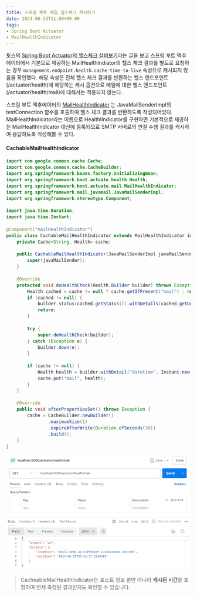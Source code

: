 ```yaml
---
title: 스프링 부트 메일 헬스체크 캐시하기
date: 2024-06-23T11:00+09:00
tags:
- Spring Boot Actuator
- MailHealthIndicator
---
```


토스의 [Spring Boot Actuator의 헬스체크 살펴보기](https://toss.tech/article/how-to-work-health-check-in-spring-boot-actuator)라는 글을 보고 스프링 부트 액추에이터에서 기본으로 제공하는 MailHealthIndiator의 헬스 체크 결과를 별도로 요청하는 경우 `management.endpoint.health.cache-time-to-live` 속성으로 캐시되지 않음을 확인했다. 해당 속성은 전체 헬스 체크 결과를 반환하는 헬스 엔드포인트(/actuator/health)에 해당하는 캐시 옵션으로 메일에 대한 헬스 엔드포인트(/actuator/health/mail)에 대해서는 적용되지 않는다.

스프링 부트 액추에이터의 [MailHealthIndicator](https://github.com/spring-projects/spring-boot/blob/main/spring-boot-project/spring-boot-actuator/src/main/java/org/springframework/boot/actuate/mail/MailHealthIndicator.java) 는 JavaMailSenderImpl의 testConnection 함수를 호출하여 헬스 체크 결과를 반환하도록 작성되어있다. MailHealthIndicator라는 이름으로 HealthIIndicator를 구현하면 기본적으로 제공하는 MailHealthIndicator 대신에 등록되므로 SMTP 서버로의 연결 수행 결과를 캐시하여 응답하도록 작성해볼 수 있다.

#### CachableMailHealthIndicator

```java
import com.google.common.cache.Cache;
import com.google.common.cache.CacheBuilder;
import org.springframework.beans.factory.InitializingBean;
import org.springframework.boot.actuate.health.Health;
import org.springframework.boot.actuate.mail.MailHealthIndicator;
import org.springframework.mail.javamail.JavaMailSenderImpl;
import org.springframework.stereotype.Component;

import java.time.Duration;
import java.time.Instant;

@Component("mailHealthIndicator")
public class CachableMailHealthIndicator extends MailHealthIndicator implements InitializingBean {
    private Cache<String, Health> cache;

    public CachableMailHealthIndicator(JavaMailSenderImpl javaMailSender) {
        super(javaMailSender);
    }

    @Override
    protected void doHealthCheck(Health.Builder builder) throws Exception {
        Health cached = cache != null ? cache.getIfPresent("mail") : null;
        if (cached != null) {
            builder.status(cached.getStatus()).withDetails(cached.getDetails());
            return;
        }

        try {
            super.doHealthCheck(builder);
        } catch (Exception e) {
            builder.down(e);
        }

        if (cache != null) {
            Health health = builder.withDetail("datetime", Instant.now()).build();
            cache.put("mail", health);
        }
    }

    @Override
    public void afterPropertiesSet() throws Exception {
        cache = CacheBuilder.newBuilder()
                .maximumSize(1)
                .expireAfterWrite(Duration.ofSeconds(30))
                .build();
    }
}
```

![268ms → 4ms](/images/posts/spring-boot-mail-health-check/01.png)

> CacheableMailHealthIndicator는 호스트 정보 뿐만 아니라 **캐시된 시간**을 포함하여 언제 측정된 결과인지도 확인할 수 있습니다.